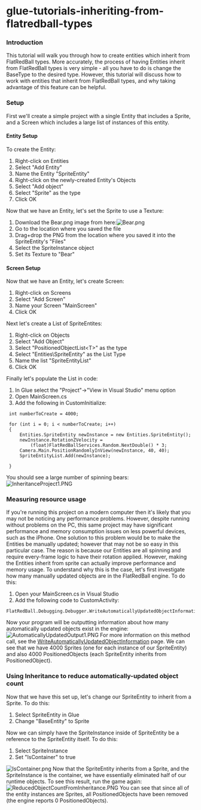 # glue-tutorials-inheriting-from-flatredball-types

### Introduction

This tutorial will walk you through how to create entities which inherit from FlatRedBall types. More accurately, the process of having Entities inherit from FlatRedBall types is very simple - all you have to do is change the BaseType to the desired type. However, this tutorial will discuss how to work with entities that inherit from FlatRedBall types, and why taking advantage of this feature can be helpful.

### Setup

First we'll create a simple project with a single Entity that includes a Sprite, and a Screen which includes a large list of instances of this entity.

#### Entity Setup

To create the Entity:

1. Right-click on Entities
2. Select "Add Entity"
3. Name the Entity "SpriteEntity"
4. Right-click on the newly-created Entity's Objects
5. Select "Add object"
6. Select "Sprite" as the type
7. Click OK

Now that we have an Entity, let's set the Sprite to use a Texture:

1. Download the Bear.png image from here:![Bear.png](../../../../media/migrated\_media-Bear.png)
2. Go to the location where you saved the file
3. Drag+drop the PNG from the location where you saved it into the SpriteEntity's "Files"
4. Select the SpriteInstance object
5. Set its Texture to "Bear"

#### Screen Setup

Now that we have an Entity, let's create Screen:

1. Right-click on Screens
2. Select "Add Screen"
3. Name your Screen "MainScreen"
4. Click OK

Next let's create a List of SpriteEntites:

1. Right-click on Objects
2. Select "Add Object"
3. Select "PositionedObjectList\<T>" as the type
4. Select "Entities\SpriteEntity" as the List Type
5. Name the list "SpriteEntityList"
6. Click OK

Finally let's populate the List in code:

1. In Glue select the "Project"->"View in Visual Studio" menu option
2. Open MainScreen.cs
3. Add the following in CustomInitialize:

&#x20;

```
 int numberToCreate = 4000;

 for (int i = 0; i < numberToCreate; i++)
 {
     Entities.SpriteEntity newInstance = new Entities.SpriteEntity();
     newInstance.RotationZVelocity = 
         (float)FlatRedBallServices.Random.NextDouble() * 3;
     Camera.Main.PositionRandomlyInView(newInstance, 40, 40);
     SpriteEntityList.Add(newInstance);

 }
```

You should see a large number of spinning bears: ![InheritanceProject1.PNG](../../../../media/migrated\_media-InheritanceProject1.PNG)

### Measuring resource usage

If you're running this project on a modern computer then it's likely that you may not be noticing any performance problems. However, despite running without problems on the PC, this same project may have significant performance and memory consumption issues on less powerful devices, such as the iPhone. One solution to this problem would be to make the Entities be manually updated; however that may not be so easy in this particular case. The reason is because our Entities are all spinning and require every-frame logic to have their rotation applied. However, making the Entities inherit from sprite can actually improve performance and memory usage. To understand why this is the case, let's first investigate how many manually updated objects are in the FlatRedBall engine. To do this:

1. Open your MainScreen.cs in Visual Studio
2. Add the following code to CustomActivity:

&#x20;

```
FlatRedBall.Debugging.Debugger.WriteAutomaticallyUpdatedObjectInformation();
```

Now your program will be outputting information about how many automatically updated objects exist in the engine: ![AutomaticallyUpdatedOutput1.PNG](../../../../media/migrated\_media-AutomaticallyUpdatedOutput1.PNG) For more information on this method call, see the [WriteAutomaticallyUpdatedObjectInformation](../../../../api/flatredball/debugging/debugger/writeautomaticallyupdatedobjectinformation.md) page. We can see that we have 4000 Sprites (one for each instance of our SpriteEntity) and also 4000 PositionedObjects (each SpriteEntity inherits from PositionedObject).

### Using Inheritance to reduce automatically-updated object count

Now that we have this set up, let's change our SpriteEntity to inherit from a Sprite. To do this:

1. Select SpriteEntity in Glue
2. Change "BaseEntity" to Sprite

Now we can simply have the SpriteInstance inside of SpriteEntity be a reference to the SpriteEntity itself. To do this:

1. Select SpriteInstance
2. Set "IsContainer" to true

![IsContainer.png](../../../../media/migrated\_media-IsContainer.png) Now that the SpriteEntity inherits from a Sprite, and the SpriteInstance is the container, we have essentially eliminated half of our runtime objects. To see this result, run the game again: ![ReducedObjectCountFromInheritance.PNG](../../../../media/migrated\_media-ReducedObjectCountFromInheritance.PNG) You can see that since all of the entity instances are Sprites, all PositionedObjects have been removed (the engine reports 0 PositionedObjects).
